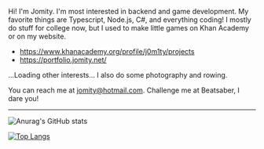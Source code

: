 Hi! I'm Jomity. I'm most interested in backend and game development. My favorite things are Typescript, Node.js, C#, and everything coding! I mostly do stuff for college now, but I used to make little games on Khan Academy or on my website.
- https://www.khanacademy.org/profile/j0m1ty/projects
- https://portfolio.jomity.net/

...Loading other interests... I also do some photography and rowing.

You can reach me at jomity@hotmail.com. Challenge me at Beatsaber, I dare you!

-----

![Anurag's GitHub stats](https://github-readme-stats.vercel.app/api?username=J0m1ty&count_private=true&show_icons=true&theme=transparent&hide=contribs,prs)

[![Top Langs](https://github-readme-stats.vercel.app/api/top-langs/?username=J0m1ty&layout=compact&hide=HLSL,ShaderLab,Nix&langs_count=6&theme=transparent)](https://github.com/anuraghazra/github-readme-stats)
